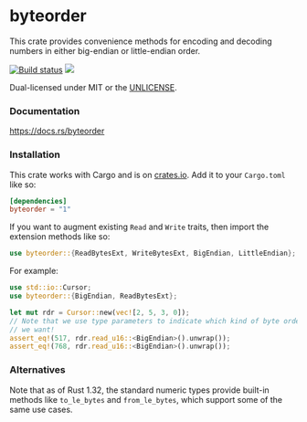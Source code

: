 byteorder
=========
This crate provides convenience methods for encoding and decoding
numbers in either big-endian or little-endian order.

[![Build status](https://github.com/BurntSushi/byteorder/workflows/ci/badge.svg)](https://github.com/BurntSushi/byteorder/actions)
[![](https://meritbadge.herokuapp.com/byteorder)](https://crates.io/crates/byteorder)

Dual-licensed under MIT or the [UNLICENSE](https://unlicense.org/).


### Documentation

https://docs.rs/byteorder


### Installation

This crate works with Cargo and is on
[crates.io](https://crates.io/crates/byteorder). Add it to your `Cargo.toml`
like so:

```toml
[dependencies]
byteorder = "1"
```

If you want to augment existing `Read` and `Write` traits, then import the
extension methods like so:

```rust
use byteorder::{ReadBytesExt, WriteBytesExt, BigEndian, LittleEndian};
```

For example:

```rust
use std::io::Cursor;
use byteorder::{BigEndian, ReadBytesExt};

let mut rdr = Cursor::new(vec![2, 5, 3, 0]);
// Note that we use type parameters to indicate which kind of byte order
// we want!
assert_eq!(517, rdr.read_u16::<BigEndian>().unwrap());
assert_eq!(768, rdr.read_u16::<BigEndian>().unwrap());
```

### Alternatives

Note that as of Rust 1.32, the standard numeric types provide built-in methods
like `to_le_bytes` and `from_le_bytes`, which support some of the same use
cases.
